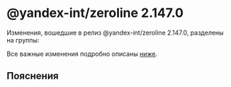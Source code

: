 # @yandex-int/zeroline 2.147.0

<!-- ЧЕЛОВЕЧЕСКОЕ ВСТУПЛЕНИЕ -->

Изменения, вошедшие в релиз @yandex-int/zeroline 2.147.0, разделены на группы:

Все важные изменения подробно описаны [ниже](#Пояснения).

## Пояснения

